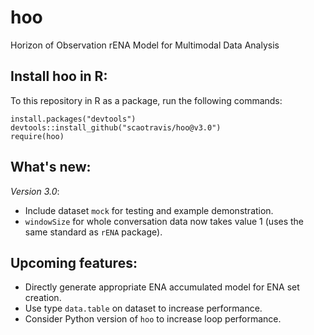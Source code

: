 # hoo
Horizon of Observation rENA Model for Multimodal Data Analysis

## Install hoo in R: 
To this repository in R as a package, run the following commands: 
```{r}
install.packages("devtools")
devtools::install_github("scaotravis/hoo@v3.0")
require(hoo)
```

## What's new: 

*Version 3.0*: 

* Include dataset `mock` for testing and example demonstration.
* `windowSize` for whole conversation data now takes value 1 (uses the same standard as `rENA` package).

## Upcoming features: 

* Directly generate appropriate ENA accumulated model for ENA set creation. 
* Use type `data.table` on dataset to increase performance.
* Consider Python version of `hoo` to increase loop performance.
